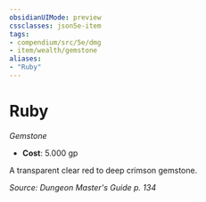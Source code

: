 ```yaml
---
obsidianUIMode: preview
cssclasses: json5e-item
tags:
- compendium/src/5e/dmg
- item/wealth/gemstone
aliases: 
- "Ruby"
---
```

# Ruby
*Gemstone*  

- **Cost**: 5.000 gp

A transparent clear red to deep crimson gemstone.

*Source: Dungeon Master's Guide p. 134*